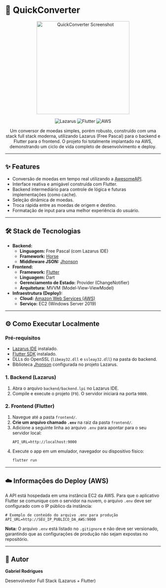# 🚀 QuickConverter

<div align="center"><img src="https://i.imgur.com/SXrzs90.png" alt="QuickConverter Screenshot" width="300"/>

![Lazarus](https://img.shields.io/badge/Lazarus-Pascal-blue?style=for-the-badge&logo=delphi)
![Flutter](https://img.shields.io/badge/Flutter-Dart-02569B?style=for-the-badge&logo=flutter)
![AWS](https://img.shields.io/badge/AWS-EC2-FF9900?style=for-the-badge&logo=amazon-aws)



Um conversor de moedas simples, porém robusto, construído com uma stack full stack moderna, utilizando Lazarus (Free Pascal) para o backend e Flutter para o frontend. O projeto foi totalmente implantado na AWS, demonstrando um ciclo de vida completo de desenvolvimento e deploy.

</div>

---

## ✨ Features

* Conversão de moedas em tempo real utilizando a [AwesomeAPI](https://docs.awesomeapi.com.br).
* Interface reativa e amigável construída com Flutter.
* Backend intermediário para controle de lógica e futuras implementações (como cache).
* Seleção dinâmica de moedas.
* Troca rápida entre as moedas de origem e destino.
* Formatação de input para uma melhor experiência do usuário.

---

## 🛠️ Stack de Tecnologias

* **Backend:**
    * **Linguagem:** Free Pascal (com Lazarus IDE)
    * **Framework:** [Horse](https://github.com/HashLoad/horse)
    * **Middleware JSON:** [Jhonson](https://github.com/HashLoad/jhonson)
* **Frontend:**
    * **Framework:** [Flutter](https://flutter.dev/)
    * **Linguagem:** Dart
    * **Gerenciamento de Estado:** Provider (ChangeNotifier)
    * **Arquitetura:** MVVM (Model-View-ViewModel)
* **Infraestrutura (Deploy):**
    * **Cloud:** [Amazon Web Services (AWS)](https://aws.amazon.com/)
    * **Serviço:** EC2 (Windows Server 2019)

---

## ⚙️ Como Executar Localmente

### Pré-requisitos

* [Lazarus IDE](https://www.lazarus-ide.org/) instalado.
* [Flutter SDK](https://flutter.dev/docs/get-started/install) instalado.
* DLLs do OpenSSL (`libeay32.dll` e `ssleay32.dll`) na pasta do backend.
* Biblioteca [Jhonson](https://github.com/HashLoad/jhonson) configurada no projeto Lazarus.

### 1. Backend (Lazarus)

1.  Abra o arquivo `backend/backend.lpi` no Lazarus IDE.
2.  Compile e execute o projeto (`F9`). O servidor iniciará na porta `9000`.

### 2. Frontend (Flutter)

1.  Navegue até a pasta `frontend/`.
2.  **Crie um arquivo chamado `.env`** na raiz da pasta `frontend/`.
3.  Adicione a seguinte linha ao arquivo `.env` para apontar para o seu servidor local:
    ```
    API_URL=http://localhost:9000
    ```
4.  Execute o app em um emulador, navegador ou dispositivo físico:
    ```bash
    flutter run
    ```

---

## ☁️ Informações do Deploy (AWS)

A API está hospedada em uma instância EC2 da AWS. Para que o aplicativo Flutter se comunique com o servidor na nuvem, o arquivo `.env` deve ser configurado com o IP público da instância:

```
# Exemplo de conteúdo do arquivo .env para produção
API_URL=http://SEU_IP_PUBLICO_DA_AWS:9000
```
**Nota:** O arquivo `.env` está listado no `.gitignore` e não deve ser versionado, garantindo que as configurações de produção não sejam expostas no repositório.

---

## 👤 Autor

**Gabriel Rodrigues**

Desenvolvedor Full Stack (Lazarus + Flutter)